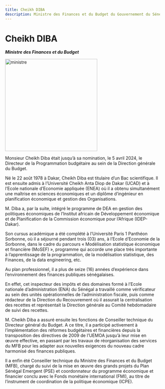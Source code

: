 ```yaml
---
title: Cheikh DIBA
description: Ministre des Finances et du Budget du Gouvernement du Sénégal
---
```


# Cheikh DIBA

**_Ministre des Finances et du Budget_**

<img src="/gouvernement/ministre-cheikh-diba.jfif" alt="ministre" width="300" fetchpriority="high">

Monsieur Cheikh Diba était jusqu’à sa nomination, le 5 avril 2024, le Directeur de la Programmation budgétaire au sein de la Direction générale du Budget.

Né le 22 août 1978 à Dakar, Cheikh Diba est titulaire d’un Bac scientifique. Il est ensuite admis à l’Université Cheikh Anta Diop de Dakar (UCAD) et à l’Ecole nationale d’Economie appliquée (ENEA) où il a obtenu simultanément une maîtrise en sciences économiques et un diplôme d’ingénieur en planification économique et gestion des Organisations.

M. Diba a, par la suite, intégré le programme de DEA en gestion des politiques économiques de l’Institut africain de Développement économique et de Planification de la Commission économique pour l’Afrique (IDEP-Dakar).

Son cursus académique a été complété à l’Université Paris 1 Panthéon Sorbonne, où il a séjourné pendant trois (03) ans, à l’Ecole d’Economie de la Sorbonne, dans le cadre du parcours « Modélisation statistique économique et financière (MoSEF) », programme qui accorde une place très importante à l’apprentissage de la programmation, de la modélisation statistique, des Finances, de la data engineering, etc.

Au plan professionnel, il a plus de seize (16) années d’expérience dans l’environnement des finances publiques sénégalaises.

En effet, cet inspecteur des impôts et des domaines formé à l’Ecole nationale d’administration (ENA) du Sénégal a travaillé comme vérificateur au sein des unités opérationnelles de l’administration fiscale, puis comme rédacteur de la Direction du Recouvrement où il assurait la centralisation des recettes et représentait la Direction générale au Comité hebdomadaire de suivi des recettes.

M. Cheikh Diba a assuré ensuite les fonctions de Conseiller technique du Directeur général du Budget. A ce titre, il a participé activement à l’implémentation des réformes budgétaires et financières depuis la transposition des directives de 2009 de l’UEMOA jusqu’à leur mise en œuvre effective, en passant par les travaux de réorganisation des services du MFB pour les adapter aux nouvelles exigences du nouveau cadre harmonisé des finances publiques.

Il a enfin été Conseiller technique du Ministre des Finances et du Budget (MFB), chargé du suivi de la mise en œuvre des grands projets du Plan Sénégal Emergent (PSE) et coordonnateur du programme économique et financier conclu avec le Fonds monétaire international (FMI), au titre de l’instrument de coordination de la politique économique (ICPE).
